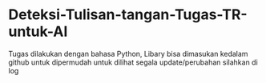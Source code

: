 # Deteksi-Tulisan-tangan-Tugas-TR-untuk-AI
Tugas dilakukan dengan bahasa Python, Libary bisa dimasukan kedalam github untuk dipermudah untuk dilihat
segala update/perubahan silahkan di log


